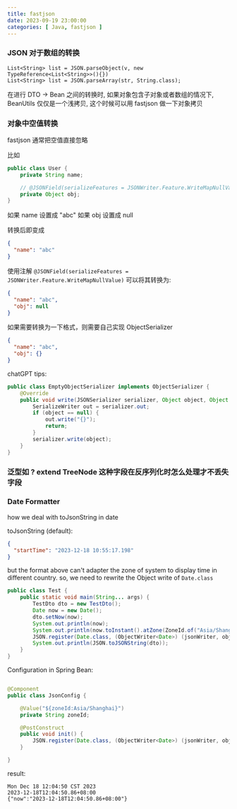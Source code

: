 ```yaml
---
title: fastjson
date: 2023-09-19 23:00:00
categories: [ Java, fastjson ]
---
```


### JSON 对于数组的转换

```
List<String> list = JSON.parseObject(v, new TypeReference<List<String>>(){})
List<String> list = JSON.parseArray(str, String.class);
```

在进行 DTO -> Bean 之间的转换时, 如果对象包含子对象或者数组的情况下,
BeanUtils 仅仅是一个浅拷贝, 这个时候可以用 fastjson 做一下对象拷贝

### 对象中空值转换

fastjson 通常把空值直接忽略

比如

```java
public class User {
    private String name;

    // @JSONField(serializeFeatures = JSONWriter.Feature.WriteMapNullValue)
    private Object obj;
}
```

如果 name 设置成 "abc"
如果 obj 设置成 null

转换后即变成

```json
{
  "name": "abc"
}
```

使用注解 `@JSONField(serializeFeatures = JSONWriter.Feature.WriteMapNullValue)` 可以将其转换为:

```json
{
  "name": "abc",
  "obj": null
}
```

如果需要转换为一下格式，则需要自己实现 ObjectSerializer

```json
{
  "name": "abc",
  "obj": {}
}
```

chatGPT tips:

```java
public class EmptyObjectSerializer implements ObjectSerializer {
    @Override
    public void write(JSONSerializer serializer, Object object, Object fieldName, Type fieldType, int features) throws IOException {
        SerializeWriter out = serializer.out;
        if (object == null) {
            out.write("{}");
            return;
        }
        serializer.write(object);
    }
}
```

### 泛型如 ? extend TreeNode 这种字段在反序列化时怎么处理才不丢失字段

### Date Formatter

how we deal with toJsonString in date

toJsonString (default):

```json
{
  "startTime": "2023-12-18 10:55:17.198"
}
```

but the format above can't adapter the zone of system to display time in different country.
so, we need to rewrite the Object write of `Date.class`

```java
public class Test {
    public static void main(String... args) {
        TestDto dto = new TestDto();
        Date now = new Date();
        dto.setNow(now);
        System.out.println(now);
        System.out.println(now.toInstant().atZone(ZoneId.of("Asia/Shanghai")).format(DateTimeFormatter.ISO_OFFSET_DATE_TIME));
        JSON.register(Date.class, (ObjectWriter<Date>) (jsonWriter, object, fieldName, fieldType, features) -> jsonWriter.writeString(((Date) object).toInstant().atZone(ZoneId.of("Asia/Shanghai")).format(DateTimeFormatter.ISO_OFFSET_DATE_TIME)));
        System.out.println(JSON.toJSONString(dto));
    }
}

```

Configuration in Spring Bean:

```java

@Component
public class JsonConfig {

    @Value("${zoneId:Asia/Shanghai}")
    private String zoneId;

    @PostConstruct
    public void init() {
        JSON.register(Date.class, (ObjectWriter<Date>) (jsonWriter, object, fieldName, fieldType, features) -> jsonWriter.writeString(((Date) object).toInstant().atZone(ZoneId.of(zoneId)).format(DateTimeFormatter.ISO_OFFSET_DATE_TIME)));
    }

}
```

result:

```text
Mon Dec 18 12:04:50 CST 2023
2023-12-18T12:04:50.86+08:00
{"now":"2023-12-18T12:04:50.86+08:00"}
```
